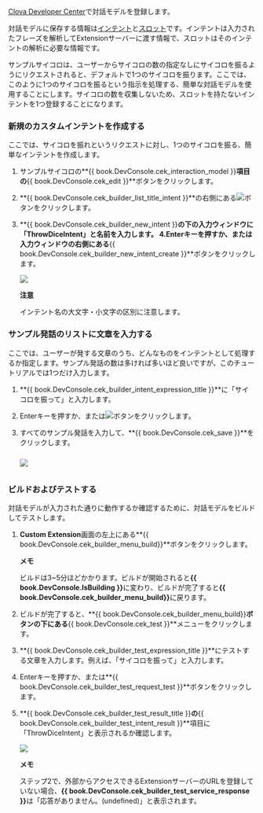 ﻿<a href="{{ book.DeveloperConsoleURL }}" target="_blank">Clova Developer Center</a>で対話モデルを登録します。

対話モデルに保存する情報は[インテント](/Design/Design_Guideline_For_Extension.md#Intent)と[スロット](/Design/Design_Guideline_For_Extension.md#Slot)です。インテントは入力されたフレーズを解析してExtensionサーバーに渡す情報で、スロットはそのインテントの解析に必要な情報です。

サンプルサイコロは、ユーザーからサイコロの数の指定なしにサイコロを振るようにリクエストされると、デフォルトで1つのサイコロを振ります。ここでは、このように1つのサイコロを振るという指示を処理する、簡単な対話モデルを使用することにします。サイコロの数を収集しないため、スロットを持たないインテントを1つ登録することになります。

### 新規のカスタムインテントを作成する
ここでは、サイコロを振れというリクエストに対し、1つのサイコロを振る、簡単なインテントを作成します。

1. サンプルサイコロの**{{ book.DevConsole.cek_interaction_model }}**項目の**{{ book.DevConsole.cek_edit }}**ボタンをクリックします。
2. **{{ book.DevConsole.cek_builder_list_title_intent }}**の右側にある<img class="inlineImage" src="/CEK/Resources/Images/DevConsole_Plus_Button.png" />ボタンをクリックします。
3. **{{ book.DevConsole.cek_builder_new_intent }}**の下の入力ウィンドウに「ThrowDiceIntent」と名前を入力します。
4.Enterキーを押すか、または入力ウィンドウの右側にある**{{ book.DevConsole.cek_builder_new_intent_create }}**ボタンをクリックします。

	<img src="/CEK/Resources/Images/CEK_Tutorial_NewIntent.png" style=" max-width:800px;" />

	<div class="danger">
		<p><strong>注意</strong></p>
		<p>インテント名の大文字・小文字の区別に注意します。</p>
	</div>

### サンプル発話のリストに文章を入力する
ここでは、ユーザーが発する文章のうち、どんなものをインテントとして処理するか指定します。サンプル発話の数は多ければ多いほど良いですが、このチュートリアルでは1つだけ入力します。
1. **{{ book.DevConsole.cek_builder_intent_expression_title }}**に「サイコロを振って」と入力します。
2. Enterキーを押すか、または<img class="inlineImage" src="/CEK/Resources/Images/DevConsole_Plus_Button.png" />ボタンをクリックします。
3. すべてのサンプル発話を入力して、**{{ book.DevConsole.cek_save }}**をクリックします。

	<img src="/CEK/Resources/Images/CEK_Tutorial_SpeechExample.png" style=" max-width:800px; margin-top:10px; margin-bottom:10px;" />

### ビルドおよびテストする
対話モデルが入力された通りに動作するか確認するために、対話モデルをビルドしてテストします。

1. **Custom Extension**画面の左上にある**{{ book.DevConsole.cek_builder_menu_build}}**ボタンをクリックします。

	<div class="note">
		<p><strong>メモ</strong></p>
		<p>ビルドは3~5分ほどかかります。ビルドが開始されると<strong>{{ book.DevConsole.IsBuilding }}</strong>に変わり、ビルドが完了すると<strong>{{ book.DevConsole.cek_builder_menu_build}}</strong>に戻ります。</p>
	</div>

2. ビルドが完了すると、**{{ book.DevConsole.cek_builder_menu_build}}**ボタンの下にある**{{ book.DevConsole.cek_test }}**メニューをクリックします。

3. **{{ book.DevConsole.cek_builder_test_expression_title }}**にテストする文章を入力します。例えば、「サイコロを振って」と入力します。
4. Enterキーを押すか、または**{{ book.DevConsole.cek_builder_test_request_test }}**ボタンをクリックします。
5. **{{ book.DevConsole.cek_builder_test_result_title }}**の**{{ book.DevConsole.cek_builder_test_intent_result }}**項目に「ThrowDiceIntent」と表示されるか確認します。

	<img src="/CEK/Resources/Images/CEK_Tutorial_Test.png" style="max-width:800px;"/>

	<div class="note">
		<p><strong>メモ</strong></p>
		<p>ステップ2で、外部からアクセスできるExtensionサーバーのURLを登録していない場合、<strong>{{ book.DevConsole.cek_builder_test_service_response }}</strong>は「応答がありません。(undefined)」と表示されます。</p>
	</div>
